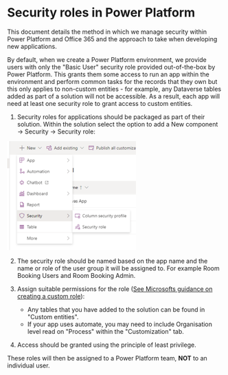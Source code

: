 # Security roles in Power Platform

This document details the method in which we manage security within Power Platform and Office 365 and the approach to take when developing new applications.

By default, when we create a Power Platform environment, we provide users with only the "Basic User" security role provided out-of-the-box by Power Platform. This grants them some access to run an app within the environment and perform common tasks for the records that they own but this only applies to non-custom entities - for example, any Dataverse tables added as part of a solution will not be accessible. As a result, each app will need at least one security role to grant access to custom entities.

1. Security roles for applications should be packaged as part of their solution. Within the solution select the option to add a New component → Security → Security role:

![Image showing how to create a security role](../../assets/create-role.png)


2. The security role should be named based on the app name and the name or role of the user group it will be assigned to. For example Room Booking Users and Room Booking Admin.

3. Assign suitable permissions for the role ([See Microsofts guidance on creating a custom role](https://docs.microsoft.com/en-us/power-platform/admin/database-security#create-or-configure-a-custom-security-role)):
    - Any tables that you have added to the solution can be found in "Custom entities".
    - If your app uses automate, you may need to include Organisation level read on "Process" within the "Customization" tab.

4. Access should be granted using the principle of least privilege.

These roles will then be assigned to a Power Platform team, **NOT** to an individual user. 
